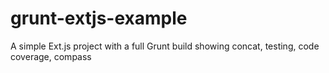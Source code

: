 grunt-extjs-example
===================

A simple Ext.js project with a full Grunt build showing concat, testing, code coverage, compass